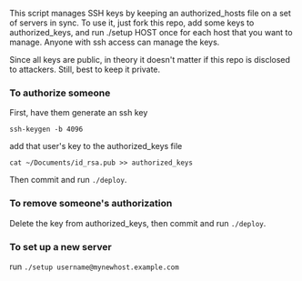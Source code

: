 This script manages SSH keys by keeping an authorized_hosts file
on a set of servers in sync.  To use it, just fork this repo, add some
keys to authorized_keys, and run ./setup HOST once for each host that
you want to manage.  Anyone with ssh access can manage the keys.

Since all keys are public, in theory it doesn't matter if this repo is
disclosed to attackers.  Still, best to keep it private.


### To authorize someone

First, have them generate an ssh key

    ssh-keygen -b 4096

add that user's key to the authorized_keys file

    cat ~/Documents/id_rsa.pub >> authorized_keys

Then commit and run `./deploy`.


### To remove someone's authorization

Delete the key from authorized_keys, then commit and run `./deploy`.


### To set up a new server

run `./setup username@mynewhost.example.com`
